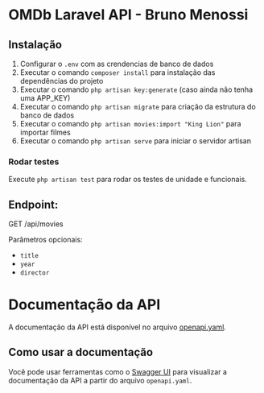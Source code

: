 # OMDb Laravel API - Bruno Menossi

## Instalação
1. Configurar o `.env` com as crendencias de banco de dados
2. Executar o comando `composer install` para instalação das dependências do projeto
3. Executar o comando `php artisan key:generate` (caso ainda não tenha uma APP_KEY)
4. Executar o comando `php artisan migrate` para criação da estrutura do banco de dados
5. Executar o comando `php artisan movies:import "King Lion"` para importar filmes
6. Executar o comando `php artisan serve` para iniciar o servidor artisan

### Rodar testes
  Execute `php artisan test` para rodar os testes de unidade e funcionais.

## Endpoint:
 GET /api/movies

Parâmetros opcionais:
- `title`
- `year`
- `director`

# Documentação da API
A documentação da API está disponível no arquivo [openapi.yaml](docs/openapi.yaml).

## Como usar a documentação
Você pode usar ferramentas como o [Swagger UI](https://editor.swagger.io) para visualizar a documentação da API a partir do arquivo `openapi.yaml`.





